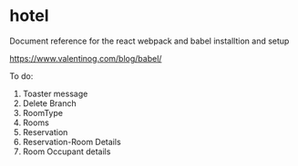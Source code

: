 # hotel

Document reference for the react webpack and babel installtion and setup

https://www.valentinog.com/blog/babel/

To do:

1. Toaster message
2. Delete Branch
3. RoomType
4. Rooms
5. Reservation
6. Reservation-Room Details
7. Room Occupant details
